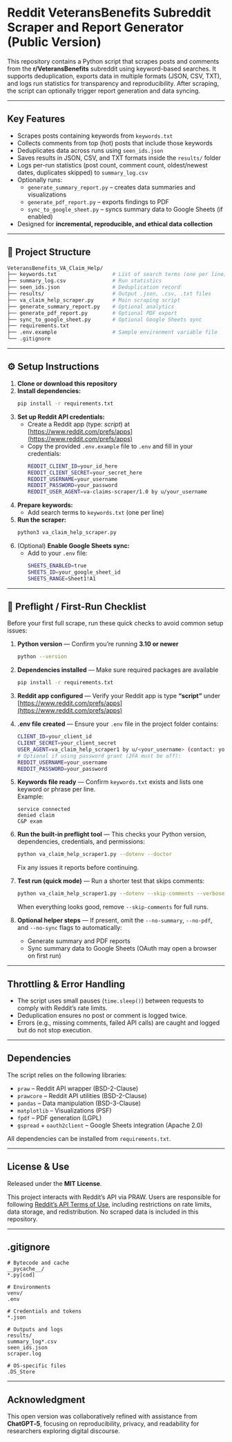 # Reddit VeteransBenefits Subreddit Scraper and Report Generator (Public Version)

This repository contains a Python script that scrapes posts and comments from the **r/VeteransBenefits** subreddit using keyword-based searches. It supports deduplication, exports data in multiple formats (JSON, CSV, TXT), and logs run statistics for transparency and reproducibility. After scraping, the script can optionally trigger report generation and data syncing.

---

## Key Features

* Scrapes posts containing keywords from `keywords.txt`
* Collects comments from top (hot) posts that include those keywords
* Deduplicates data across runs using `seen_ids.json`
* Saves results in JSON, CSV, and TXT formats inside the `results/` folder
* Logs per-run statistics (post count, comment count, oldest/newest dates, duplicates skipped) to `summary_log.csv`
* Optionally runs:
  * `generate_summary_report.py` – creates data summaries and visualizations
  * `generate_pdf_report.py` – exports findings to PDF
  * `sync_to_google_sheet.py` – syncs summary data to Google Sheets (if enabled)
* Designed for **incremental, reproducible, and ethical data collection**

---

## 📁 Project Structure

```bash
VeteransBenefits_VA_Claim_Help/
├── keywords.txt                  # List of search terms (one per line)
├── summary_log.csv               # Run statistics
├── seen_ids.json                 # Deduplication record
├── results/                      # Output .json, .csv, .txt files
├── va_claim_help_scraper.py      # Main scraping script
├── generate_summary_report.py    # Optional analytics
├── generate_pdf_report.py        # Optional PDF export
├── sync_to_google_sheet.py       # Optional Google Sheets sync
├── requirements.txt
├── .env.example                  # Sample environment variable file
└── .gitignore
```

---

## ⚙️ Setup Instructions

1. **Clone or download this repository**
2. **Install dependencies:**
   ```bash
   pip install -r requirements.txt
   ```
3. **Set up Reddit API credentials:**
   * Create a Reddit app (type: *script*) at [https://www.reddit.com/prefs/apps](https://www.reddit.com/prefs/apps)
   * Copy the provided `.env.example` file to `.env` and fill in your credentials:
     ```bash
     REDDIT_CLIENT_ID=your_id_here
     REDDIT_CLIENT_SECRET=your_secret_here
     REDDIT_USERNAME=your_username
     REDDIT_PASSWORD=your_password
     REDDIT_USER_AGENT=va-claims-scraper/1.0 by u/your_username
     ```
4. **Prepare keywords:**
   * Add search terms to `keywords.txt` (one per line)
5. **Run the scraper:**
   ```bash
   python3 va_claim_help_scraper.py
   ```
6. (Optional) **Enable Google Sheets sync:**
   * Add to your `.env` file:
     ```bash
     SHEETS_ENABLED=true
     SHEETS_ID=your_google_sheet_id
     SHEETS_RANGE=Sheet1!A1
     ```

---

## 🚀 Preflight / First-Run Checklist

Before your first full scrape, run these quick checks to avoid common setup issues:

1. **Python version** — Confirm you’re running **3.10 or newer**  
   ```bash
   python --version
   ```

2. **Dependencies installed** — Make sure required packages are available  
   ```bash
   pip install -r requirements.txt
   ```

3. **Reddit app configured** — Verify your Reddit app is type **“script”** under [https://www.reddit.com/prefs/apps](https://www.reddit.com/prefs/apps)

4. **.env file created** — Ensure your `.env` file in the project folder contains:
   ```bash
   CLIENT_ID=your_client_id
   CLIENT_SECRET=your_client_secret
   USER_AGENT=va_claim_help_scraper1 by u/<your_username> (contact: you@example.com)
   # Optional if using password grant (2FA must be off):
   REDDIT_USERNAME=your_username
   REDDIT_PASSWORD=your_password
   ```

5. **Keywords file ready** — Confirm `keywords.txt` exists and lists one keyword or phrase per line.  
   Example:
   ```
   service connected
   denied claim
   C&P exam
   ```

6. **Run the built-in preflight tool** — This checks your Python version, dependencies, credentials, and permissions:  
   ```bash
   python va_claim_help_scraper1.py --dotenv --doctor
   ```
   Fix any issues it reports before continuing.

7. **Test run (quick mode)** — Run a shorter test that skips comments:  
   ```bash
   python va_claim_help_scraper1.py --dotenv --skip-comments --verbose
   ```
   When everything looks good, remove `--skip-comments` for full runs.

8. **Optional helper steps** — If present, omit the `--no-summary`, `--no-pdf`, and `--no-sync` flags to automatically:  
   * Generate summary and PDF reports  
   * Sync summary data to Google Sheets (OAuth may open a browser on first run)

---

## Throttling & Error Handling

* The script uses small pauses (`time.sleep()`) between requests to comply with Reddit’s rate limits.
* Deduplication ensures no post or comment is logged twice.
* Errors (e.g., missing comments, failed API calls) are caught and logged but do not stop execution.

---

## Dependencies

The script relies on the following libraries:

* `praw` – Reddit API wrapper (BSD-2-Clause)
* `prawcore` – Reddit API utilities (BSD-2-Clause)
* `pandas` – Data manipulation (BSD-3-Clause)
* `matplotlib` – Visualizations (PSF)
* `fpdf` – PDF generation (LGPL)
* `gspread` + `oauth2client` – Google Sheets integration (Apache 2.0)

All dependencies can be installed from `requirements.txt`.

---

## License & Use

Released under the **MIT License**. 

This project interacts with Reddit’s API via PRAW. Users are responsible for following [Reddit’s API Terms of Use](https://www.redditinc.com/policies/data-api-terms), including restrictions on rate limits, data storage, and redistribution. No scraped data is included in this repository.

---

## .gitignore

```gitignore
# Bytecode and cache
__pycache__/
*.py[cod]

# Environments
venv/
.env

# Credentials and tokens
*.json

# Outputs and logs
results/
summary_log*.csv
seen_ids.json
scraper.log

# OS-specific files
.DS_Store
```

---

## Acknowledgment

This open version was collaboratively refined with assistance from **ChatGPT‑5**, focusing on reproducibility, privacy, and readability for researchers exploring digital discourse.
